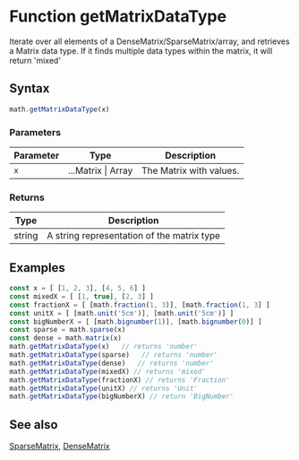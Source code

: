 <!-- Note: This file is automatically generated from source code comments. Changes made in this file will be overridden. -->

# Function getMatrixDataType

Iterate over all elements of a DenseMatrix/SparseMatrix/array,
and retrieves a Matrix data type. If it finds multiple data types within the matrix,
it will return 'mixed'


## Syntax

```js
math.getMatrixDataType(x)
```

### Parameters

Parameter | Type | Description
--------- | ---- | -----------
`x` | ...Matrix &#124; Array | The Matrix with values.

### Returns

Type | Description
---- | -----------
string | A string representation of the matrix type


## Examples

```js
const x = [ [1, 2, 3], [4, 5, 6] ]
const mixedX = [ [1, true], [2, 3] ]
const fractionX = [ [math.fraction(1, 3)], [math.fraction(1, 3] ]
const unitX = [ [math.unit('5cm')], [math.unit('5cm')] ]
const bigNumberX = [ [math.bignumber(1)], [math.bignumber(0)] ]
const sparse = math.sparse(x)
const dense = math.matrix(x)
math.getMatrixDataType(x)   // returns 'number'
math.getMatrixDataType(sparse)   // returns 'number'
math.getMatrixDataType(dense)   // returns 'number'
math.getMatrixDataType(mixedX) // returns 'mixed'
math.getMatrixDataType(fractionX) // returns 'Fraction'
math.getMatrixDataType(unitX) // returns 'Unit'
math.getMatrixDataType(bigNumberX) // return 'BigNumber'
```


## See also

[SparseMatrix](SparseMatrix.md),
[DenseMatrix](DenseMatrix.md)
